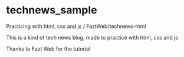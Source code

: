 # technews_sample
Practicing with html, css and js / FaztWeb/technews-html

This is a kind of tech news blog, made to practice with html, css and js

Thanks to Fazt Web for the tutorial
